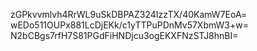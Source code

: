 zGPkvvmlvh4RrWL9uSkDBPAZ324IzzTX/40KamW7EoA=
wEDo511OUPx881LcDjEKk/c1yTTPuPDnMv57XbmW3+w=
N2bCBgs7rfH7S81PGdFiHNDjcu3ogEKXFNzSTJ8hnBI=
